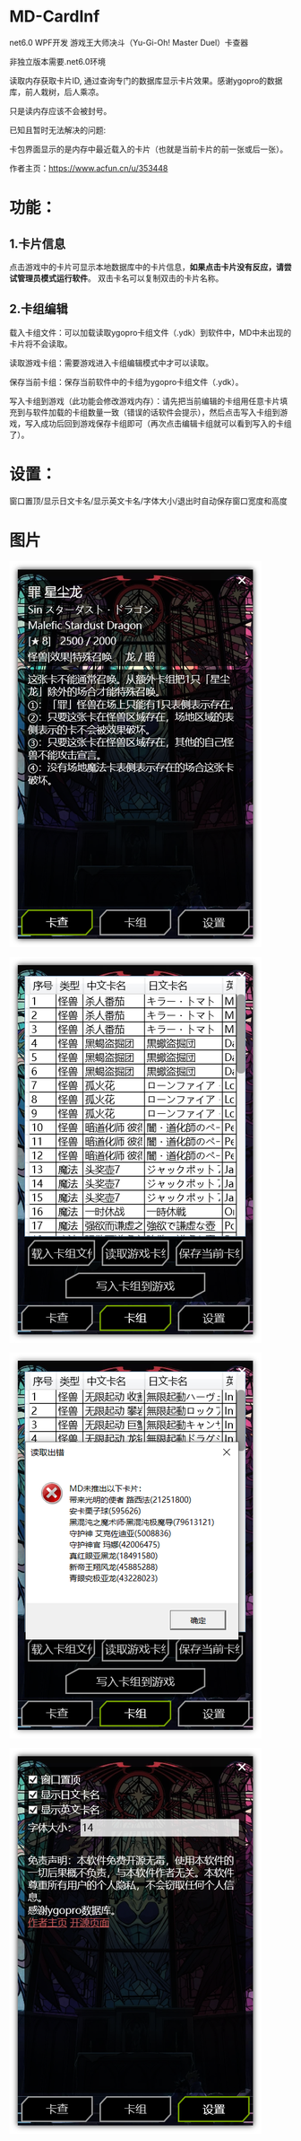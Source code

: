 # MD-CardInf

net6.0 WPF开发  游戏王大师决斗（Yu-Gi-Oh! Master Duel）卡查器

非独立版本需要.net6.0环境

读取内存获取卡片ID, 通过查询专门的数据库显示卡片效果。感谢ygopro的数据库，前人栽树，后人乘凉。

只是读内存应该不会被封号。

已知且暂时无法解决的问题: 

卡包界面显示的是内存中最近载入的卡片（也就是当前卡片的前一张或后一张）。

作者主页：https://www.acfun.cn/u/353448

# 功能：
## 1.卡片信息

点击游戏中的卡片可显示本地数据库中的卡片信息，**如果点击卡片没有反应，请尝试管理员模式运行软件**。
双击卡名可以复制双击的卡片名称。

## 2.卡组编辑

载入卡组文件：可以加载读取ygopro卡组文件（.ydk）到软件中，MD中未出现的卡片将不会读取。

读取游戏卡组：需要游戏进入卡组编辑模式中才可以读取。

保存当前卡组：保存当前软件中的卡组为ygopro卡组文件（.ydk）。

写入卡组到游戏（此功能会修改游戏内存）：请先把当前编辑的卡组用任意卡片填充到与软件加载的卡组数量一致（错误的话软件会提示），然后点击写入卡组到游戏，写入成功后回到游戏保存卡组即可（再次点击编辑卡组就可以看到写入的卡组了）。

# 设置：
窗口置顶/显示日文卡名/显示英文卡名/字体大小/退出时自动保存窗口宽度和高度


# 图片
![image](https://github.com/J31why/MD-CardInfo/blob/master/MD-CardInfo/image3.png?raw=true)

![image](https://github.com/J31why/MD-CardInfo/blob/master/MD-CardInfo/image4.png?raw=true)

![image](https://github.com/J31why/MD-CardInfo/blob/master/MD-CardInfo/image2.png?raw=true)

![image](https://github.com/J31why/MD-CardInfo/blob/master/MD-CardInfo/image1.png?raw=true)
